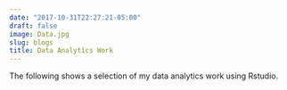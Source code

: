 ```yaml
---
date: "2017-10-31T22:27:21-05:00"
draft: false
image: Data.jpg
slug: blogs
title: Data Analytics Work
---
```


The following shows a selection of my data analytics work using Rstudio. 